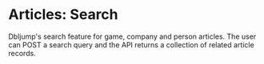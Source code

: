 # <a name="articles_search_intro"></a>Articles: Search

Dbljump's search feature for game, company and person articles. The user can POST a search query and the API returns a collection of related article records.

